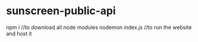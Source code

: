 # sunscreen-public-api


npm i //to download all node modules
nodemon index.js  //to run the website and host it
